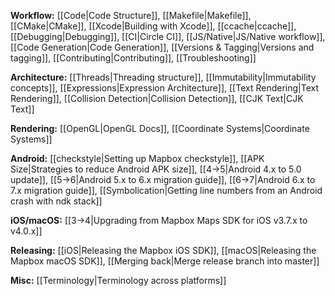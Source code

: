 **Workflow:**
[[Code|Code Structure]],
[[Makefile|Makefile]],
[[CMake|CMake]],
[[Xcode|Building with Xcode]],
[[ccache|ccache]],
[[Debugging|Debugging]],
[[CI|Circle CI]],
[[JS/Native|JS/Native workflow]],
[[Code Generation|Code Generation]],
[[Versions & Tagging|Versions and tagging]],
[[Contributing|Contributing]],
[[Troubleshooting]]


**Architecture:**
[[Threads|Threading structure]],
[[Immutability|Immutability concepts]],
[[Expressions|Expression Architecture]],
[[Text Rendering|Text Rendering]],
[[Collision Detection|Collision Detection]],
[[CJK Text|CJK Text]]

**Rendering:**
[[OpenGL|OpenGL Docs]],
[[Coordinate Systems|Coordinate Systems]]

**Android:**
[[checkstyle|Setting up Mapbox checkstyle]],
[[APK Size|Strategies to reduce Android APK size]], [[4→5|Android 4.x to 5.0 update]], [[5→6|Android 5.x to 6.x migration guide]], [[6→7|Android 6.x to 7.x migration guide]],
[[Symbolication|Getting line numbers from an Android crash with ndk stack]]

**iOS/macOS:**
[[3→4|Upgrading from Mapbox Maps SDK for iOS v3.7.x to v4.0.x]]


**Releasing:**
[[iOS|Releasing the Mapbox iOS SDK]],
[[macOS|Releasing the Mapbox macOS SDK]],
[[Merging back|Merge release branch into master]]

**Misc:**
[[Terminology|Terminology across platforms]]